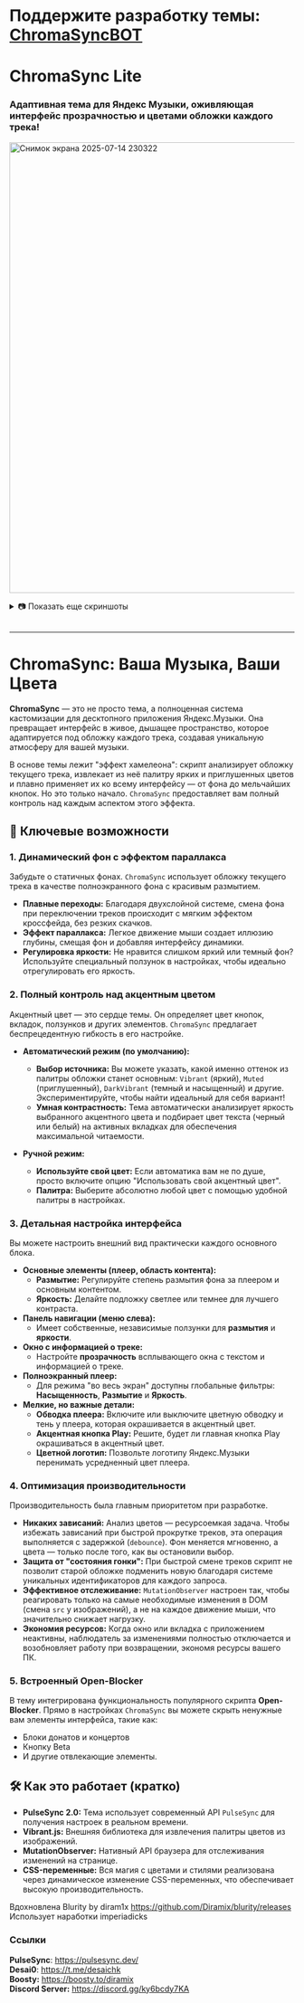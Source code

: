 # Поддержите разработку темы: [ChromaSyncBOT](https://t.me/ChromaSyncBOT)
# **ChromaSync Lite**

### Адаптивная тема для Яндекс Музыки, оживляющая интерфейс прозрачностью и цветами обложки каждого трека!
<img width="1917" height="797" alt="Снимок экрана 2025-07-14 230322" src="https://github.com/user-attachments/assets/50c29c55-2cca-49fa-9229-4d50add96efd" /> <br>
<details>
  <summary>📷 Показать еще скриншоты</summary>

  <img width="1920" height="799" alt="Снимок экрана 2025-07-14 225906" src="https://github.com/user-attachments/assets/5ba94734-e255-4bf3-a224-f46cf1bca4ea" />

  <img width="1919" height="799" alt="Снимок экрана 2025-07-14 225945" src="https://github.com/user-attachments/assets/e12b6220-daf9-44bb-9b22-a30ae0525768" />

  <img width="2446" height="798" alt="Снимок экрана 2025-07-14 230142" src="https://github.com/user-attachments/assets/97d9b96e-981d-4196-956d-5897f130b6bc" />

</details>
<br>

***

# ChromaSync: Ваша Музыка, Ваши Цвета

**ChromaSync** — это не просто тема, а полноценная система кастомизации для десктопного приложения Яндекс.Музыки. Она превращает интерфейс в живое, дышащее пространство, которое адаптируется под обложку каждого трека, создавая уникальную атмосферу для вашей музыки.

В основе темы лежит "эффект хамелеона": скрипт анализирует обложку текущего трека, извлекает из неё палитру ярких и приглушенных цветов и плавно применяет их ко всему интерфейсу — от фона до мельчайших кнопок. Но это только начало. `ChromaSync` предоставляет вам полный контроль над каждым аспектом этого эффекта.

## 🌈 Ключевые возможности

### 1. Динамический фон с эффектом параллакса

Забудьте о статичных фонах. `ChromaSync` использует обложку текущего трека в качестве полноэкранного фона с красивым размытием.

*   **Плавные переходы:** Благодаря двухслойной системе, смена фона при переключении треков происходит с мягким эффектом кроссфейда, без резких скачков.
*   **Эффект параллакса:** Легкое движение мыши создает иллюзию глубины, смещая фон и добавляя интерфейсу динамики.
*   **Регулировка яркости:** Не нравится слишком яркий или темный фон? Используйте специальный ползунок в настройках, чтобы идеально отрегулировать его яркость.

### 2. Полный контроль над акцентным цветом

Акцентный цвет — это сердце темы. Он определяет цвет кнопок, вкладок, ползунков и других элементов. `ChromaSync` предлагает беспрецедентную гибкость в его настройке.

*   **Автоматический режим (по умолчанию):**
    *   **Выбор источника:** Вы можете указать, какой именно оттенок из палитры обложки станет основным: `Vibrant` (яркий), `Muted` (приглушенный), `DarkVibrant` (темный и насыщенный) и другие. Экспериментируйте, чтобы найти идеальный для себя вариант!
    *   **Умная контрастность:** Тема автоматически анализирует яркость выбранного акцентного цвета и подбирает цвет текста (черный или белый) на активных вкладках для обеспечения максимальной читаемости.

*   **Ручной режим:**
    *   **Используйте свой цвет:** Если автоматика вам не по душе, просто включите опцию "Использовать свой акцентный цвет".
    *   **Палитра:** Выберите абсолютно любой цвет с помощью удобной палитры в настройках.

### 3. Детальная настройка интерфейса

Вы можете настроить внешний вид практически каждого основного блока.

*   **Основные элементы (плеер, область контента):**
    *   **Размытие:** Регулируйте степень размытия фона за плеером и основным контентом.
    *   **Яркость:** Делайте подложку светлее или темнее для лучшего контраста.
*   **Панель навигации (меню слева):**
    *   Имеет собственные, независимые ползунки для **размытия** и **яркости**.
*   **Окно с информацией о треке:**
    *   Настройте **прозрачность** всплывающего окна с текстом и информацией о треке.
*   **Полноэкранный плеер:**
    *   Для режима "во весь экран" доступны глобальные фильтры: **Насыщенность**, **Размытие** и **Яркость**.
*   **Мелкие, но важные детали:**
    *   **Обводка плеера:** Включите или выключите цветную обводку и тень у плеера, которая окрашивается в акцентный цвет.
    *   **Акцентная кнопка Play:** Решите, будет ли главная кнопка Play окрашиваться в акцентный цвет.
    *   **Цветной логотип:** Позвольте логотипу Яндекс.Музыки перенимать усредненный цвет плеера.

### 4. Оптимизация производительности

Производительность была главным приоритетом при разработке.

*   **Никаких зависаний:** Анализ цветов — ресурсоемкая задача. Чтобы избежать зависаний при быстрой прокрутке треков, эта операция выполняется с задержкой (`debounce`). Фон меняется мгновенно, а цвета — только после того, как вы остановили выбор.
*   **Защита от "состояния гонки":** При быстрой смене треков скрипт не позволит старой обложке подменить новую благодаря системе уникальных идентификаторов для каждого запроса.
*   **Эффективное отслеживание:** `MutationObserver` настроен так, чтобы реагировать только на самые необходимые изменения в DOM (смена `src` у изображений), а не на каждое движение мыши, что значительно снижает нагрузку.
*   **Экономия ресурсов:** Когда окно или вкладка с приложением неактивны, наблюдатель за изменениями полностью отключается и возобновляет работу при возвращении, экономя ресурсы вашего ПК.

### 5. Встроенный Open-Blocker

В тему интегрирована функциональность популярного скрипта **Open-Blocker**. Прямо в настройках `ChromaSync` вы можете скрыть ненужные вам элементы интерфейса, такие как:
*   Блоки донатов и концертов
*   Кнопку Beta
*   И другие отвлекающие элементы.

## 🛠️ Как это работает (кратко)

*   **PulseSync 2.0:** Тема использует современный API `PulseSync` для получения настроек в реальном времени.
*   **Vibrant.js:** Внешняя библиотека для извлечения палитры цветов из изображений.
*   **MutationObserver:** Нативный API браузера для отслеживания изменений на странице.
*   **CSS-переменные:** Вся магия с цветами и стилями реализована через динамическое изменение CSS-переменных, что обеспечивает высокую производительность.

Вдохновлена Blurity by diram1x https://github.com/Diramix/blurity/releases
Использует наработки imperiadicks

### Ссылки

**PulseSync**: https://pulsesync.dev/ <br>
**Desai0**: https://t.me/desaichk <br>
**Boosty:** https://boosty.to/diramix <br>
**Discord Server:** https://discord.gg/ky6bcdy7KA

